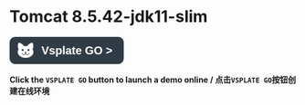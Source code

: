 # Tomcat 8.5.42-jdk11-slim

<a href="https://www.vsplate.com/?docker-compose=https://github.com/vsplate/dcenvs/tomcat/8.5.42-jdk11-slim"><img alt="VSPLATE GO" src="https://raw.githubusercontent.com/vsplate/images/master/vsgo_btn.png" width="200px"></a>

**Click the `VSPLATE GO` button to launch a demo online / 点击`VSPLATE GO`按钮创建在线环境**